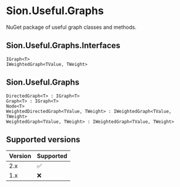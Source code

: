 # Sion.Useful.Graphs

NuGet package of useful graph classes and methods.

## Sion.Useful.Graphs.Interfaces

```
IGraph<T>
IWeightedGraph<TValue, TWeight>
```

## Sion.Useful.Graphs 

```
DirectedGraph<T> : IGraph<T>
Graph<T> : IGraph<T>
Node<T>
WeightedDirectedGraph<TValue, TWeight> : IWeightedGraph<TValue, TWeight>
WeightedGraph<TValue, TWeight> : IWeightedGraph<TValue, TWeight>
```

## Supported versions

| Version | Supported          |
| ------- | ------------------ |
| 2.x     | :white_check_mark: |
| 1.x     | :x:                |
